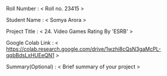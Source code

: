 Roll Number       :   < Roll no. 23415 >

Student Name      :   < Somya Arora >

Project Title     :   < 24. Video Games Rating By 'ESRB' >

Google Colab Link :   < https://colab.research.google.com/drive/1wzhi8cQsN3gaMcPL-qqbBdsLxHUEeQN1 >

Summary(Optional) :   < Brief summary of your project >
